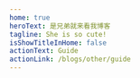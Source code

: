 ```yaml
---
home: true
heroText: 是兄弟就来看我博客
tagline: She is so cute!
isShowTitleInHome: false
actionText: Guide
actionLink: /blogs/other/guide
---
```

